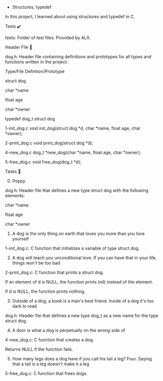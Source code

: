  - Structures, typedef

In this project, I learned about using structures and typedef in C.



Tests ✔️

tests: Folder of test files. Provided by ALX.

Header File 📁

dog.h: Header file containing definitions and prototypes for all types and functions written in the project.

Type/File	Defintion/Prototype

struct dog	

char *name

float age

char *owner

typedef dog_t	struct dog

1-init_dog.c	void init_dog(struct dog *d, char *name, float age, char *owner);

2-print_dog.c	void print_dog(struct dog *d);

4-new_dog.c	dog_t *new_dog(char *name, float age, char *owner);

5-free_dog.c	void free_dog(dog_t *d);

Tasks 📃

0. Poppy



dog.h: Header file that defines a new type struct dog with the following elements:

char *name

float age

char *owner

1. A dog is the only thing on earth that loves you more than you love yourself



1-init_dog.c: C function that initializes a variable of type struct dog.

2. A dog will teach you unconditional love. If you can have that in your life, things won't be too bad



2-print_dog.c: C function that prints a struct dog.

If an element of d is NULL, the function prints (nil) instead of the element.

If d is NULL, the function prints nothing.

3. Outside of a dog, a book is a man's best friend. Inside of a dog it's too dark to read



dog.h: Header file that defines a new type dog_t as a new name for the type struct dog.

4. A door is what a dog is perpetually on the wrong side of



4-new_dog.c: C function that creates a dog.

Returns NULL if the function fails.

5. How many legs does a dog have if you call his tail a leg? Four. Saying that a tail is a leg doesn't make it a leg



5-free_dog.c: C function that frees dogs.
